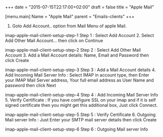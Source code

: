 +++
date = "2015-07-15T22:17:00+02:00"
draft = false
title = "Apple Mail"

[menu.main]
Name = "Apple Mail"
parent = "Emails-clients"
+++

1. Goto Add Account.. option from Mail Menu of apple Mail.

imap-apple-mail-client-setup-step-1
Step 1 : Select Add Account
2. Select Add Other Mail Account… then click on Continue

imap-apple-mail-client-setup-step-2
Step 2 : Select Add Other Mail Account
3. Add a Mail Account details: Name, Email and Password then click Create

imap-apple-mail-client-setup-step-3
Step 3 : Add a Mail Account details
4. Add Incoming Mail Server Info : Select IMAP in account type, then Enter your IMAP Mail Server address, Your full email address as User Name and password then click Next

imap-apple-mail-client-setup-step-4
Step 4 : Add Incoming Mail Server Info
5. Verify Certificate : If you have configure SSL on your imap and if it is self signed certificate then you might get this additional box, Just click Connect.

imap-apple-mail-client-setup-step-5
Step 5 : Verify Certificate
6. Outgoing Mail server Info : Just Enter your SMTP mail server details then click Create

imap-apple-mail-client-setup-step-6
Step 6 : Outgoing Mail server Info
 

